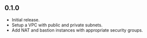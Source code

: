 ## 0.1.0

- Initial release.
- Setup a VPC with public and private subnets.
- Add NAT and bastion instances with appropriate security groups.
